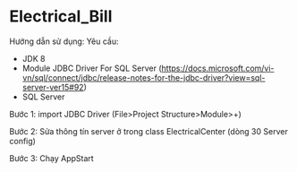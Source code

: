 # Electrical_Bill
Hướng dẫn sử dụng:
Yêu cầu: 
- JDK 8
- Module JDBC Driver For SQL Server (https://docs.microsoft.com/vi-vn/sql/connect/jdbc/release-notes-for-the-jdbc-driver?view=sql-server-ver15#92)
- SQL Server

Bước 1: import JDBC Driver (File>Project Structure>Module>+)

Bước 2: Sửa thông tín server ở trong class ElectricalCenter (dòng 30 Server config)

Bước 3: Chạy AppStart